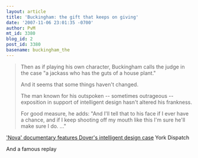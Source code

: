 ```yaml
---
layout: article
title: 'Buckingham: the gift that keeps on giving'
date: '2007-11-06 23:01:35 -0700'
author: PvM
mt_id: 3380
blog_id: 2
post_id: 3380
basename: buckingham_the
---
```

> Then as if playing his own character, Buckingham calls the judge in the case "a jackass who has the guts of a house plant."
> 
> And it seems that some things haven't changed.
> 
> The man known for his outspoken -- sometimes outrageous -- exposition in support of intelligent design hasn't altered his frankness.
> 
> For good measure, he adds: "And I'll tell that to his face if I ever have a chance, and if I keep shooting off my mouth like this I'm sure he'll make sure I do. ..."

['Nova' documentary features Dover's intelligent design case](http://www.yorkdispatch.com/local/ci_7384538)  York Dispatch

And a famous replay


<object width="425" height="355"><param name="movie" value="http://www.youtube.com/v/jEZR1gcJSRQ&rel=1"><param name="wmode" value="transparent"><embed src="http://www.youtube.com/v/jEZR1gcJSRQ&rel=1" type="application/x-shockwave-flash" wmode="transparent" width="425" height="355"></object>
